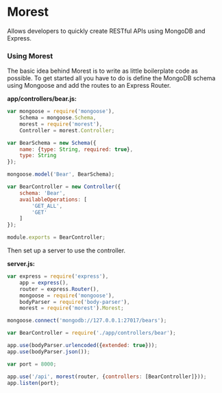 # Morest #

Allows developers to quickly create RESTful APIs using MongoDB and Express.

### Using Morest ###

The basic idea behind Morest is to write as little boilerplate code as possible. To get started all you have to do is
define the MongoDB schema using Mongoose and add the routes to an Express Router.
 
**app/controllers/bear.js:**

```javascript
var mongoose = require('mongoose'), 
    Schema = mongoose.Schema,
    morest = require('morest'),
    Controller = morest.Controller;

var BearSchema = new Schema({
    name: {type: String, required: true},
    type: String
});

mongoose.model('Bear', BearSchema);

var BearController = new Controller({
    schema: 'Bear',
    availableOperations: [
        'GET_ALL',
        'GET'
    ]
});

module.exports = BearController;
```

Then set up a server to use the controller.

**server.js:**

```javascript
var express = require('express'),
    app = express(),
    router = express.Router(),
    mongoose = require('mongoose'),
    bodyParser = require('body-parser'),
    morest = require('morest').Morest;

mongoose.connect('mongodb://127.0.0.1:27017/bears');

var BearController = require('./app/controllers/bear');

app.use(bodyParser.urlencoded({extended: true}));
app.use(bodyParser.json());

var port = 8000;

app.use('/api', morest(router, {controllers: [BearController]}));
app.listen(port);
```